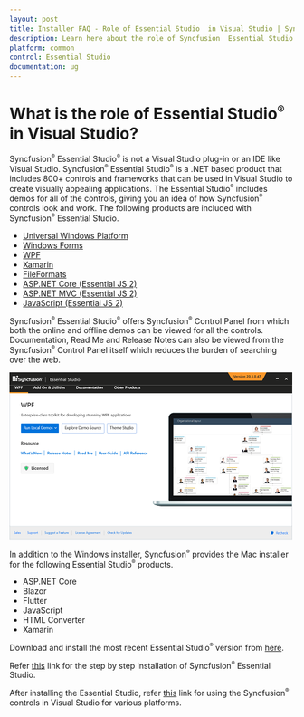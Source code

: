```yaml
---
layout: post
title: Installer FAQ - Role of Essential Studio  in Visual Studio | Syncfusion
description: Learn here about the role of Syncfusion  Essential Studio  in Visual Studio and its difference from Visual Studio.
platform: common
control: Essential Studio
documentation: ug
---
```


# What is the role of Essential Studio<sup style="font-size:70%">&reg;</sup>  in Visual Studio?

Syncfusion<sup style="font-size:70%">&reg;</sup> Essential Studio<sup style="font-size:70%">&reg;</sup>  is not a Visual Studio plug-in or an IDE like Visual Studio. Syncfusion<sup style="font-size:70%">&reg;</sup>  Essential Studio<sup style="font-size:70%">&reg;</sup>  is a .NET based product that includes 800+ controls and frameworks that can be used in Visual Studio to create visually appealing applications. The Essential Studio<sup style="font-size:70%">&reg;</sup>  includes demos for all of the controls, giving you an idea of how Syncfusion<sup style="font-size:70%">&reg;</sup>  controls look and work. The following products are included with Syncfusion<sup style="font-size:70%">&reg;</sup>  Essential Studio.

* [Universal Windows Platform](https://help.syncfusion.com/uwp/overview)
* [Windows Forms ](https://help.syncfusion.com/windowsforms/overview)
* [WPF](https://help.syncfusion.com/wpf/welcome-to-syncfusion-essential-wpf)
* [Xamarin](https://help.syncfusion.com/xamarin/introduction/overview)
* [FileFormats](https://help.syncfusion.com/file-formats/introduction)
* [ASP.NET Core (Essential JS 2)](https://ej2.syncfusion.com/aspnetcore/documentation/introduction/)
* [ASP.NET MVC (Essential JS 2)](https://ej2.syncfusion.com/aspnetmvc/documentation/introduction/)
* [JavaScript (Essential JS 2)](https://ej2.syncfusion.com/documentation/introduction/)

Syncfusion<sup style="font-size:70%">&reg;</sup> Essential Studio<sup style="font-size:70%">&reg;</sup>  offers Syncfusion<sup style="font-size:70%">&reg;</sup>  Control Panel from which both the online and offline demos can be viewed for all the controls. Documentation, Read Me and Release Notes can also be viewed from the Syncfusion<sup style="font-size:70%">&reg;</sup>  Control Panel itself which reduces the burden of searching over the web.  

![Syncfusion Control Panel](WPF_images/Dashboard_img1.png)

In addition to the Windows installer, Syncfusion<sup style="font-size:70%">&reg;</sup>  provides the Mac installer for the following Essential Studio<sup style="font-size:70%">&reg;</sup>  products.

* ASP.NET Core
* Blazor
* Flutter
* JavaScript
* HTML Converter
* Xamarin

Download and install the most recent Essential Studio<sup style="font-size:70%">&reg;</sup>  version from [here](https://www.syncfusion.com/downloads/latest-version).

Refer [this](https://help.syncfusion.com/common/essential-studio/installation/install-using-the-offline-installer#step-by-step-installation) link for the step by step installation of Syncfusion<sup style="font-size:70%">&reg;</sup>  Essential Studio.

After installing the Essential Studio, refer [this](https://help.syncfusion.com) link for using the Syncfusion<sup style="font-size:70%">&reg;</sup>  controls in Visual Studio for various platforms.

